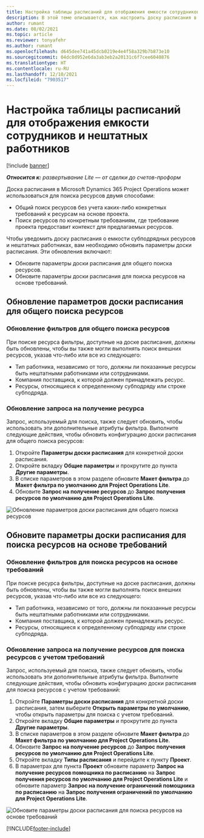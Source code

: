 ```yaml
---
title: Настройка таблицы расписаний для отображения емкости сотрудников и нештатных работников
description: В этой теме описывается, как настроить доску расписания в Microsoft Dynamics 365 Project Operations для демонстрации емкости субподрядных ресурсов при комплектовании кадровых требований ресурсов проекта.
author: rumant
ms.date: 08/02/2021
ms.topic: article
ms.reviewer: tonyafehr
ms.author: rumant
ms.openlocfilehash: d645dee741a45dcb0219e4e4f58a329b7b873e10
ms.sourcegitcommit: 04dc8d952e6da3ab3eb2a20131c6f7cee6040876
ms.translationtype: HT
ms.contentlocale: ru-RU
ms.lasthandoff: 12/10/2021
ms.locfileid: "7903517"
---
```

# <a name="configure-schedule-board-to-show-contract-workers-and-subcontracted-capacity"></a>Настройка таблицы расписаний для отображения емкости сотрудников и нештатных работников 

[!include [banner](../../includes/dataverse-preview.md)]

_**Относится к:** развертывание Lite — от сделки до счетов-проформ_

Доска расписания в Microsoft Dynamics 365 Project Operations может использоваться для поиска ресурсов двумя способами:

- Общий поиск ресурсов без учета каких-либо конкретных требований к ресурсам на основе проекта.
- Поиск ресурсов по конкретным требованиям, где требование проекта предоставит контекст для предлагаемых ресурсов.

Чтобы уведомить доску расписания о емкости субподрядных ресурсов и нештатных работниках, вам необходимо обновить параметры доски расписания. Эти обновления включают: 
- Обновите параметры доски расписания для общего поиска ресурсов.
- Обновите параметры доски расписания для поиска ресурсов на основе требований.

## <a name="update-schedule-board-settings-for-general-resource-search"></a>Обновление параметров доски расписания для общего поиска ресурсов
### <a name="update-filters-for-general-resource-search"></a>Обновление фильтров для общего поиска ресурсов
При поиске ресурса фильтры, доступные на доске расписания, должны быть обновлены, чтобы вы также могли выполнять поиск внешних ресурсов, указав что-либо или все из следующего:
  - Тип работника, независимо от того, должны ли показанные ресурсы быть нештатными работниками или сотрудниками.
  - Компания поставщика, к которой должен принадлежать ресурс.
  - Ресурсы, относящиеся к определенному субподряду или строке субподряда.
    
### <a name="update-retrieve-resource-query"></a>Обновление запроса на получение ресурса
Запрос, используемый для поиска, также следует обновить, чтобы использовать эти дополнительные атрибуты фильтра. Выполните следующие действия, чтобы обновить конфигурацию доски расписания для общего поиска ресурсов:  
1. Откройте **Параметры доски расписания** для конкретной доски расписания.
2. Откройте вкладку **Общие параметры** и прокрутите до пункта **Другие параметры**.
3. В списке параметров в этом разделе обновите **Макет фильтра** до **Макет фильтра по умолчанию для Project Operations Lite**.
4. Обновите **Запрос на получение ресурсов** до **Запрос получения ресурсов по умолчанию для Project Operations Lite**.

![Обновление параметров доски расписания для общего поиска ресурсов](../media/BoardSettings.png)  

## <a name="update-schedule-board-settings-for-requirementbased-resource-search"></a>Обновите параметры доски расписания для поиска ресурсов на основе требований
### <a name="update-filters-for-requirement-specific-resource-search"></a>Обновление фильтров для поиска ресурсов на основе требований 
При поиске ресурса фильтры, доступные на доске расписания, должны быть обновлены, чтобы вы также могли выполнять поиск внешних ресурсов, указав что-либо или все из следующего:
 - Тип работника, независимо от того, должны ли показанные ресурсы быть нештатными работниками или сотрудниками.
 - Компания поставщика, к которой должен принадлежать ресурс.
 - Ресурсы, относящиеся к определенному субподряду или строке субподряда.

### <a name="update-retrieve-resource-query-for-requirement-specific-resource-search"></a>Обновление запроса на получение ресурсов для поиска ресурсов с учетом требований 
Запрос, используемый для поиска, также следует обновить, чтобы использовать эти дополнительные атрибуты фильтра. Выполните следующие действия, чтобы обновить конфигурацию доски расписания для поиска ресурсов с учетом требований:

1. Откройте **Параметры доски расписания** для конкретной доски расписания, затем выберите **Открыть параметры по умолчанию**, чтобы открыть параметры для поиска с учетом требований.
2. Откройте вкладку **Общие параметры** и прокрутите до пункта **Другие параметры**.
3. В списке параметров в этом разделе обновите **Макет фильтра** до **Макет фильтра по умолчанию для Project Operations Lite**.
4. Обновите **Запрос на получение ресурсов** до **Запрос получения ресурсов по умолчанию для Project Operations Lite**.
5. Откройте вкладку **Типы расписания** и перейдите к пункту **Проект**.
6. В параметрах для пункта **Проект** обновите параметр **Запрос на получение ресурсов помощника по расписанию** на **Запрос получения ресурсов по умолчанию для Project Operations Lite** и обновите параметр **Запрос на получение ограничений помощника по расписанию** на **Запрос получения ограничений по умолчанию для Project Operations Lite**.

![Обновите параметры доски расписания для поиска ресурсов на основе требований](../media/SASettings.png)  

[!INCLUDE[footer-include](../../includes/footer-banner.md)]
